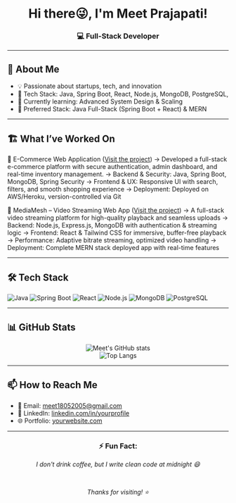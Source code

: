 <div align="center">

# Hi there😜, I'm Meet Prajapati!

### 💻 Full-Stack Developer 

</div>

---

## 🧠 About Me

- 💡 Passionate about startups, tech, and innovation  
- 🧰 Tech Stack: Java, Spring Boot, React, Node.js, MongoDB, PostgreSQL,   
- 🌱 Currently learning: Advanced System Design & Scaling  
- 📍 Preferred Stack: Java Full-Stack (Spring Boot + React) & MERN  

---

## 🏗️ What I’ve Worked On

🔹 E-Commerce Web Application ([Visit the project](https://ecommerceeeapp-f74ef1656957.herokuapp.com/))
→ Developed a full-stack e-commerce platform with secure authentication, admin dashboard, and real-time inventory management.
→ Backend & Security: Java, Spring Boot, MongoDB, Spring Security
→ Frontend & UX: Responsive UI with search, filters, and smooth shopping experience
→ Deployment: Deployed on AWS/Heroku, version-controlled via Git

🔹 MediaMesh – Video Streaming Web App ([Visit the project](https://ecommerceeeapp-f74ef1656957.herokuapp.com/))
→ A full-stack video streaming platform for high-quality playback and seamless uploads
→ Backend: Node.js, Express.js, MongoDB with authentication & streaming logic
→ Frontend: React & Tailwind CSS for immersive, buffer-free playback
→ Performance: Adaptive bitrate streaming, optimized video handling
→ Deployment: Complete MERN stack deployed app with real-time features

---

## 🛠️ Tech Stack

![Java](https://img.shields.io/badge/-Java-007396?style=flat-square&logo=java)
![Spring Boot](https://img.shields.io/badge/-SpringBoot-6DB33F?style=flat-square&logo=spring-boot)
![React](https://img.shields.io/badge/-React-61DAFB?style=flat-square&logo=react)
![Node.js](https://img.shields.io/badge/-Node.js-339933?style=flat-square&logo=node.js)
![MongoDB](https://img.shields.io/badge/-MongoDB-47A248?style=flat-square&logo=mongodb)
![PostgreSQL](https://img.shields.io/badge/-PostgreSQL-336791?style=flat-square&logo=postgresql)

---

## 📊 GitHub Stats

<div align="center">

![Meet's GitHub stats](https://github-readme-stats.vercel.app/api?username=MeetPrajapati18&show_icons=true&theme=radical&count_private=true)
<br/>
![Top Langs](https://github-readme-stats.vercel.app/api/top-langs/?username=MeetPrajapati18&layout=compact&theme=radical)

</div>

---

## 📫 How to Reach Me

- 📧 Email: meet18052005@gmail.com  
- 💼 LinkedIn: [linkedin.com/in/yourprofile](https://www.linkedin.com/in/meet-prajapati-3748bb2a5/)  
- 🌐 Portfolio: [yourwebsite.com](https://portfolio-murex-five-82.vercel.app/)

---

<div align="center">

### ⚡ Fun Fact:
_I don't drink coffee, but I write clean code at midnight 😄_

<br/>

_Thanks for visiting! ⭐_

</div>
